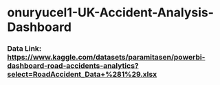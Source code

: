 # onuryucel1-UK-Accident-Analysis-Dashboard

### Data Link: https://www.kaggle.com/datasets/paramitasen/powerbi-dashboard-road-accidents-analytics?select=RoadAccident_Data+%281%29.xlsx

